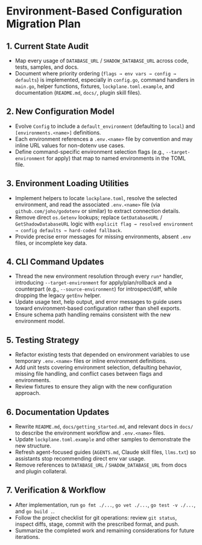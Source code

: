 # Environment-Based Configuration Migration Plan

## 1. Current State Audit
- Map every usage of `DATABASE_URL` / `SHADOW_DATABASE_URL` across code, tests, samples, and docs.
- Document where priority ordering (`flags → env vars → config → defaults`) is implemented, especially in `config.go`, command handlers in `main.go`, helper functions, fixtures, `lockplane.toml.example`, and documentation (`README.md`, `docs/`, plugin skill files).

## 2. New Configuration Model
- Evolve `Config` to include a `default_environment` (defaulting to `local`) and `[environments.<name>]` definitions.
- Each environment references a `.env.<name>` file by convention and may inline URL values for non-dotenv use cases.
- Define command-specific environment selection flags (e.g., `--target-environment` for apply) that map to named environments in the TOML file.

## 3. Environment Loading Utilities
- Implement helpers to locate `lockplane.toml`, resolve the selected environment, and read the associated `.env.<name>` file (via `github.com/joho/godotenv` or similar) to extract connection details.
- Remove direct `os.Getenv` lookups; replace `GetDatabaseURL` / `GetShadowDatabaseURL` logic with `explicit flag → resolved environment → config defaults → hard-coded fallback`.
- Provide precise error messages for missing environments, absent `.env` files, or incomplete key data.

## 4. CLI Command Updates
- Thread the new environment resolution through every `run*` handler, introducing `--target-environment` for apply/plan/rollback and a counterpart (e.g., `--source-environment`) for introspect/diff, while dropping the legacy `getEnv` helper.
- Update usage text, help output, and error messages to guide users toward environment-based configuration rather than shell exports.
- Ensure schema path handling remains consistent with the new environment model.

## 5. Testing Strategy
- Refactor existing tests that depended on environment variables to use temporary `.env.<name>` files or inline environment definitions.
- Add unit tests covering environment selection, defaulting behavior, missing file handling, and conflict cases between flags and environments.
- Review fixtures to ensure they align with the new configuration approach.

## 6. Documentation Updates
- Rewrite `README.md`, `docs/getting_started.md`, and relevant docs in `docs/` to describe the environment workflow and `.env.<name>` files.
- Update `lockplane.toml.example` and other samples to demonstrate the new structure.
- Refresh agent-focused guides (`AGENTS.md`, Claude skill files, `llms.txt`) so assistants stop recommending direct env var usage.
- Remove references to `DATABASE_URL` / `SHADOW_DATABASE_URL` from docs and plugin collateral.

## 7. Verification & Workflow
- After implementation, run `go fmt ./...`, `go vet ./...`, `go test -v ./...`, and `go build .`.
- Follow the project checklist for git operations: review `git status`, inspect diffs, stage, commit with the prescribed format, and push.
- Summarize the completed work and remaining considerations for future iterations.
